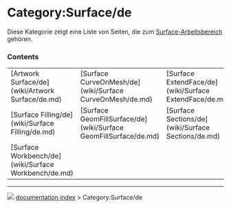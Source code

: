 # Category:Surface/de
Diese Kategorie zeigt eine Liste von Seiten, die zum [Surface-Arbeitsbereich](Surface_Workbench/de.md) gehören.

### Contents

|     |     |     |
| --- | --- | --- |
| [Artwork Surface/de](wiki/Artwork Surface/de.md) | [Surface CurveOnMesh/de](wiki/Surface CurveOnMesh/de.md) | [Surface ExtendFace/de](wiki/Surface ExtendFace/de.md) |
| [Surface Filling/de](wiki/Surface Filling/de.md) | [Surface GeomFillSurface/de](wiki/Surface GeomFillSurface/de.md) | [Surface Sections/de](wiki/Surface Sections/de.md) |
| [Surface Workbench/de](wiki/Surface Workbench/de.md) |



---
![](images/Right_arrow.png) [documentation index](../README.md) > Category:Surface/de
